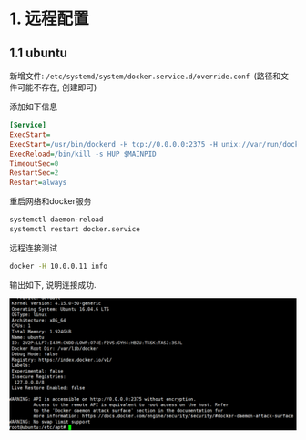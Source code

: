 # 1. 远程配置

## 1.1 ubuntu

新增文件: `/etc/systemd/system/docker.service.d/override.conf `(路径和文件可能不存在, 创建即可)

添加如下信息

```ini
[Service]
ExecStart=
ExecStart=/usr/bin/dockerd -H tcp://0.0.0.0:2375 -H unix://var/run/docker.sock
ExecReload=/bin/kill -s HUP $MAINPID
TimeoutSec=0
RestartSec=2
Restart=always
```

重启网络和docker服务

```bash
systemctl daemon-reload
systemctl restart docker.service
```

远程连接测试

```bash
docker -H 10.0.0.11 info
```

输出如下, 说明连接成功.

![image-20200923212110091](.image/02-%E5%BC%80%E5%90%AFapi/image-20200923212110091.png)

